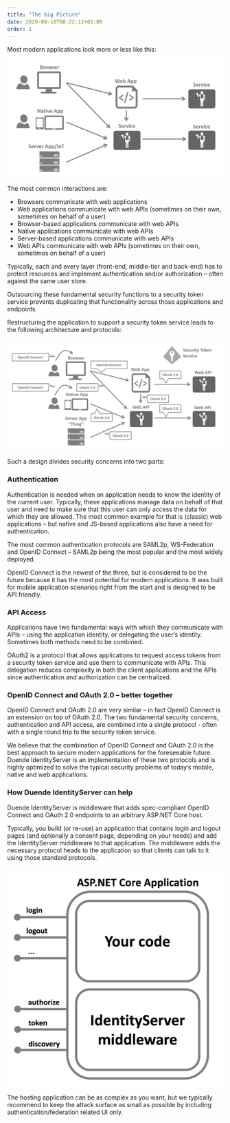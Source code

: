 ```yaml
---
title: "The big Picture"
date: 2020-09-10T08:22:12+02:00
order: 1
---
```


Most modern applications look more or less like this:

![](images/appArch.png)

The most common interactions are:

* Browsers communicate with web applications
* Web applications communicate with web APIs (sometimes on their own, sometimes on behalf of a user)
* Browser-based applications communicate with web APIs
* Native applications communicate with web APIs
* Server-based applications communicate with web APIs
* Web APIs communicate with web APIs (sometimes on their own, sometimes on behalf of a user)

Typically, each and every layer (front-end, middle-tier and back-end) has to protect resources and
implement authentication and/or authorization – often against the same user store.

Outsourcing these fundamental security functions to a security token service prevents duplicating that functionality across those applications and endpoints.

Restructuring the application to support a security token service leads to the following architecture and protocols:

![](images/protocols.png)

Such a design divides security concerns into two parts:

### Authentication
Authentication is needed when an application needs to know the identity of the current user.
Typically, these applications manage data on behalf of that user and need to make sure that this user can only
access the data for which they are allowed. The most common example for that is (classic) web applications –
but native and JS-based applications also have a need for authentication.

The most common authentication protocols are SAML2p, WS-Federation and OpenID Connect – SAML2p being the
most popular and the most widely deployed.

OpenID Connect is the newest of the three, but is considered to be the future because it has the
most potential for modern applications. It was built for mobile application scenarios right from the start
and is designed to be API friendly.

### API Access
Applications have two fundamental ways with which they communicate with APIs – using the application identity,
or delegating the user’s identity. Sometimes both methods need to be combined.

OAuth2 is a protocol that allows applications to request access tokens from a security token service and use them
to communicate with APIs. This delegation reduces complexity in both the client applications and the APIs since
authentication and authorization can be centralized.

### OpenID Connect and OAuth 2.0 – better together
OpenID Connect and OAuth 2.0 are very similar – in fact OpenID Connect is an extension on top of OAuth 2.0.
The two fundamental security concerns, authentication and API access, are combined into a  single protocol - often with a single round trip to the security token service. 

We believe that the combination of OpenID Connect and OAuth 2.0 is the best approach to secure modern
applications for the foreseeable future. Duende IdentityServer is an implementation of these two protocols and is
highly optimized to solve the typical security problems of today’s mobile, native and web applications.

### How Duende IdentityServer can help
Duende IdentityServer is middleware that adds spec-compliant OpenID Connect and OAuth 2.0 endpoints to an arbitrary ASP.NET Core host.

Typically, you build (or re-use) an application that contains login and logout pages (and optionally a consent page, depending on your needs)
and add the IdentityServer middleware to that application. The middleware adds the necessary protocol heads to the application so that clients can talk to it using those standard protocols.

![](images/middleware.png?height=30pc)

The hosting application can be as complex as you want, but we typically recommend to keep the attack surface as small as possible by including
authentication/federation related UI only.
